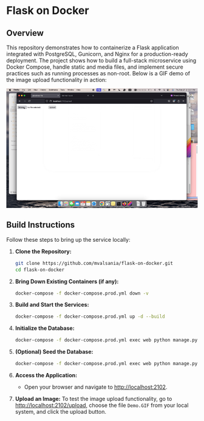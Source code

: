 # Flask on Docker

## Overview
This repository demonstrates how to containerize a Flask application integrated with PostgreSQL, Gunicorn, and Nginx for a production-ready deployment. The project shows how to build a full-stack microservice using Docker Compose, handle static and media files, and implement secure practices such as running processes as non-root. Below is a GIF demo of the image upload functionality in action:


![Demo of Image Upload](Demo.gif)

## Build Instructions
Follow these steps to bring up the service locally:

1. **Clone the Repository:**
   ```bash
   git clone https://github.com/mvalsania/flask-on-docker.git
   cd flask-on-docker
   ```

2. **Bring Down Existing Containers (if any):**
   ```bash
   docker-compose -f docker-compose.prod.yml down -v
   ```

3. **Build and Start the Services:**
   ```bash
   docker-compose -f docker-compose.prod.yml up -d --build
   ```

4. **Initialize the Database:**
   ```bash
   docker-compose -f docker-compose.prod.yml exec web python manage.py create_db
   ```

5. **(Optional) Seed the Database:**
   ```bash
   docker-compose -f docker-compose.prod.yml exec web python manage.py seed_db
   ```

6. **Access the Application:**
   - Open your browser and navigate to [http://localhost:2102](http://localhost:2102).

7. **Upload an Image:**
   To test the image upload functionality, go to [http://localhost:2102/upload](http://localhost:2102/upload), choose the file `Demo.GIF` from your local system, and click the upload button.

